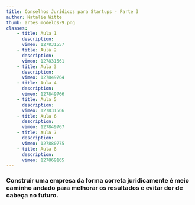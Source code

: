 ```yaml
---
title: Conselhos Jurídicos para Startups - Parte 3
author: Natalie Witte
thumb: artes_modelos-9.png
classes:
    - title: Aula 1
      description: 
      vimeo: 127831557
    - title: Aula 2
      description: 
      vimeo: 127831561
    - title: Aula 3
      description: 
      vimeo: 127849764
    - title: Aula 4
      description: 
      vimeo: 127849766
    - title: Aula 5
      description: 
      vimeo: 127831566
    - title: Aula 6
      description: 
      vimeo: 127849767
    - title: Aula 7
      description: 
      vimeo: 127880775
    - title: Aula 8
      description: 
      vimeo: 127869165
---
```

<h3>Construir uma empresa da forma correta juridicamente é meio caminho andado para melhorar os resultados e evitar dor de cabeça no futuro.</h3>
